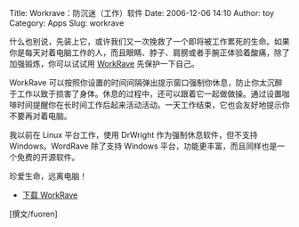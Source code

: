 Title: Workrave：防沉迷（工作）软件
Date: 2006-12-06 14:10
Author: toy
Category: Apps
Slug: workrave

什么也别说，先装上它，或许我们又一次挽救了一个即将被工作累死的生命。如果你是每天对着电脑工作的人，而且眼睛、脖子、肩膀或者手腕正体验着酸痛，除了加强锻炼，你可以试试用
[WorkRave](http://www.workrave.org) 先保护一下自己。

WorkRave
可以按照你设置的时间间隔弹出提示窗口强制你休息，防止你太沉醉于工作以致于损害了身体。休息的过程中，还可以跟着它一起做做操。通过设置咖啡时间提醒你在长时间工作后起来活动活动。一天工作结束，它也会友好地提示你不要再对着电脑。

我以前在 Linux 平台工作，使用 DrWright 作为强制休息软件，但不支持
Windows。WordRave 除了支持 Windows
平台，功能更丰富，而且同样也是一个免费的开源软件。

珍爱生命，远离电脑！

- [下载 WorkRave](http://www.workrave.org/download/)

[撰文/fuoren]
